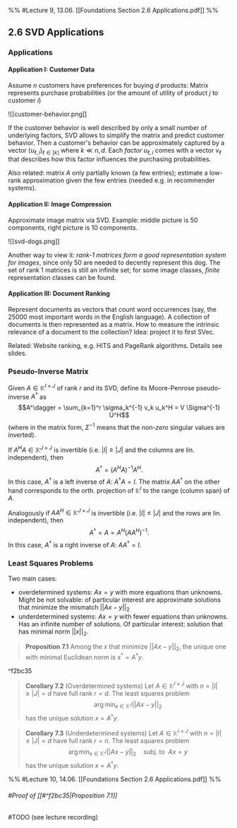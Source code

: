 %% #Lecture 9, 13.06. [[Foundations Section 2.6 Applications.pdf]] %%

## 2.6 SVD Applications

### Applications
#### Application I: Customer Data
Assume $n$ customers have preferences for buying $d$ products: Matrix represents purchase probabilities (or the amount of utility of product $j$ to customer $i$)

![[customer-behavior.png]]

If the customer behavior is well described by only a small number of underlying factors, SVD allows to simplify the matrix and predict customer behavior. Then a customer's behavior can be approximately captured by a vector $(u_{\ell,i})_{\ell\in [k]}$ where $k \ll n, d$. Each *factor* $u_{\ell,i}$ comes with a vector $v_\ell$ that describes how this factor influences the purchasing probabilities.

Also related: matrix $A$ only partially known (a few entries); estimate a low-rank approximation given the few entries (needed e.g. in recommender systems).

#### Application II: Image Compression
Approximate image matrix via SVD. Example: middle picture is 50 components, right picture is 10 components.

![[svd-dogs.png]]

Another way to view it: *rank-1 matrices form a good representation system for images*, since only 50 are needed to decently represent this dog. The set of rank 1 matrices is still an infinite set; for some image classes, *finite* representation classes can be found.

#### Application III: Document Ranking
Represent documents as vectors that count word occurrences (say, the 25000 most important words in the English language). A collection of documents is then represented as a matrix. How to measure the intrinsic relevance of a document to the collection? Idea: project it to first SVec. 

Related: Website ranking, e.g. HITS and PageRank algorithms. Details see slides.


### Pseudo-Inverse Matrix
Given $A \in \mathbb K^{I \times J}$ of rank $r$ and its SVD, define its Moore-Penrose pseudo-inverse $A^\dagger$ as 
$$A^\dagger = \sum_{k=1}^r \sigma_k^{-1} v_k u_k^H = V \Sigma^{-1} U^H$$
(where in the matrix form, $\Sigma^{-1}$ means that the *non-zero* singular values are inverted).

If $A^H A \in \mathbb K^{J \times J}$ is invertible (i.e. $|I| \geq |J|$ and the columns are lin. independent), then $$A^\dagger = (A^H A)^{-1} A^H.$$
In this case, $A^\dagger$ is a left inverse of $A$: $A^\dagger A = I$. The matrix $A A^\dagger$ on the other hand corresponds to the orth. projection of $\mathbb K^I$ to the range (column span) of $A$.

Analogously if $A A^H \in \mathbb K^{J \times J}$ is invertible (i.e. $|I| \leq |J|$ and the rows are lin. independent), then
$$A^\dagger = A = A^H(AA^H)^{-1}.$$
In this case, $A^\dagger$ is a right inverse of $A$: $AA^\dagger = I$.

### Least Squares Problems
Two main cases:
- overdetermined systems: $Ax=y$ with more equations than unknowns. Might be not solvable: of particular interest are approximate solutions that minimize the mismatch $||Ax - y||_2$
- underdetermined systems: $Ax = y$ with fewer equations than unknowns. Has an infinite number of solutions. Of particular interest: solution that has minimal norm $||x||_2$.

> **Proposition 7.1**
> Among the $x$ that minimize $||Ax - y||_2$, the unique one with minimal Euclidean norm is $x^\ast = A^\dagger y$.

^f2bc35

> **Corollary 7.2** (Overdetermined systems)
> Let $A \in \mathbb K^{I\times J}$ with $n = |I| \geq |J| = d$ have full rank $r = d$. The least squares problem $$\arg\min_{x \in \mathbb K^J} ||Ax - y||_2$$ has the unique solution $x = A^\dagger y$.

> **Corollary 7.3** (Underdetermined systems)
>  Let $A \in \mathbb K^{I\times J}$ with $n = |I| \leq |J| = d$ have full rank $r = n$. The least squares problem $$\arg\min_{x \in \mathbb K^J} ||Ax - y||_2 \quad \text{subj. to}~~ Ax=y$$ has the unique solution $x = A^\dagger y$.


%% #Lecture 10, 14.06. [[Foundations Section 2.6 Applications.pdf]] %%
###### #Proof of [[#^f2bc35|Proposition 7.1]]
#TODO (see lecture recording)
